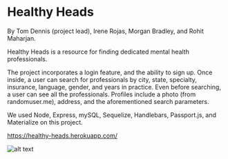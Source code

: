 # Healthy Heads
By Tom Dennis (project lead), Irene Rojas, Morgan Bradley, and Rohit Maharjan.

Healthy Heads is a resource for finding dedicated mental health professionals. 

The project incorporates a login feature, and the ability to sign up. Once inside, a user can search for professionals by city, state, specialty, insurance, language, gender, and years in practice. Even before searching, a user can see all the professionals. Profiles include a photo (from randomuser.me), address, and the aforementioned search parameters.

We used Node, Express, mySQL, Sequelize, Handlebars, Passport.js, and Materialize on this project.

https://healthy-heads.herokuapp.com/

![alt text](https://github.com/tmd913/project2/blob/master/public/assets/img/healthy-heads-screenshot.png?raw=true)
